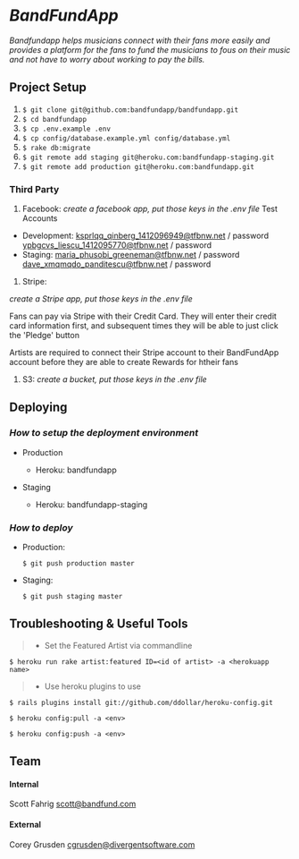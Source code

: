 # _BandFundApp_

_Bandfundapp helps musicians connect with their fans more easily and provides a platform for the fans to fund the musicians to fous on their music and not have to worry about working to pay the bills._

## Project Setup

1. `$ git clone git@github.com:bandfundapp/bandfundapp.git`
2. `$ cd bandfundapp`
3. `$ cp .env.example .env`
4. `$ cp config/database.example.yml config/database.yml`
5. `$ rake db:migrate`
6. `$ git remote add staging git@heroku.com:bandfundapp-staging.git`
7. `$ git remote add production git@heroku.com:bandfundapp.git`

### Third Party

1. Facebook: _create a facebook app, put those keys in the .env file_
  Test Accounts
  * Development:
    ksprlqq_qinberg_1412096949@tfbnw.net / password
    ypbgcvs_liescu_1412095770@tfbnw.net / password
  * Staging:
    maria_phusobi_greeneman@tfbnw.net / password
    dave_xmqmqdo_panditescu@tfbnw.net / password
1. Stripe:

  _create a Stripe app, put those keys in the .env file_

  Fans can pay via Stripe with their Credit Card.  They will enter their credit card information first,
  and subsequent times they will be able to just click the 'Pledge' button

  Artists are required to connect their Stripe account to their BandFundApp account
  before they are able to create Rewards for htheir fans

1. S3: _create a bucket, put those keys in the .env file_

## Deploying

### _How to setup the deployment environment_

* Production

  - Heroku: bandfundapp

* Staging

  - Heroku: bandfundapp-staging

### _How to deploy_

* Production:

  `$ git push production master`

* Staging:

  `$ git push staging master`

## Troubleshooting & Useful Tools

> - Set the Featured Artist via commandline

`$ heroku run rake artist:featured ID=<id of artist> -a <herokuapp name>`


> - Use heroku plugins to use

`$ rails plugins install git://github.com/ddollar/heroku-config.git`

`$ heroku config:pull -a <env>`

`$ heroku config:push -a <env>`


## Team

#### Internal
Scott Fahrig <scott@bandfund.com>

#### External
Corey Grusden <cgrusden@divergentsoftware.com>
